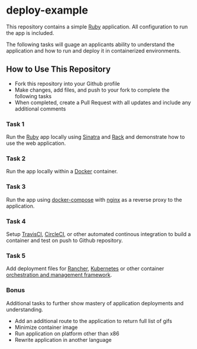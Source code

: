 # deploy-example

This repository contains a simple [Ruby](https://www.ruby-lang.org) application. All configuration to run the app is included.

The following tasks will guage an applicants ability to understand the application and how to run and deploy it in containerized environments.

## How to Use This Repository

- Fork this repository into your Github profile
- Make changes, add files, and push to your fork to complete the following tasks
- When completed, create a Pull Request with all updates and include any additional comments

### Task 1

Run the [Ruby](https://www.ruby-lang.org) app locally using [Sinatra](http://www.sinatrarb.com) and [Rack](http://rack.github.io) and demonstrate how to use the web application.

### Task 2

Run the app locally within a [Docker](https://docs.docker.com/engine/) container.

### Task 3

Run the app using [docker-compose](https://docs.docker.com/compose/) with [nginx](https://docs.docker.com/compose/) as a reverse proxy to the application.

### Task 4

Setup [TravisCI](https://travis-ci.org), [CircleCI](https://circleci.com), or other automated continous integration to build a container and test on push to Github repository.

### Task 5

Add deployment files for [Rancher](http://rancher.com), [Kubernetes](https://kubernetes.io) or other container [orchestration and management framework](https://github.com/cncf/landscape).

### Bonus

Additional tasks to further show mastery of application deployments and understanding.

- Add an additional route to the application to return full list of gifs
- Minimize container image
- Run application on platform other than x86
- Rewrite application in another language
